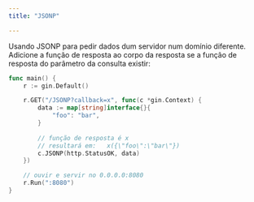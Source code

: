 ```yaml
---
title: "JSONP"

---
```


Usando JSONP para pedir dados dum servidor num domínio diferente. Adicione a função de resposta ao corpo da resposta se a função de resposta do parâmetro da consulta existir:

```go
func main() {
	r := gin.Default()

	r.GET("/JSONP?callback=x", func(c *gin.Context) {
		data := map[string]interface{}{
			"foo": "bar",
		}
		
		// função de resposta é x
		// resultará em:   x({\"foo\":\"bar\"})
		c.JSONP(http.StatusOK, data)
	})

	// ouvir e servir no 0.0.0.0:8080
	r.Run(":8080")
}
```
